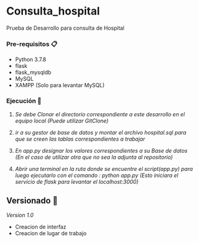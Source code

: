 # Consulta_hospital

Prueba de Desarrollo para consulta de Hospital
### Pre-requisitos 📋

* Python 3.7.8
* flask
* flask_mysqldb
* MySQL
* XAMPP (Solo para levantar MySQL)

### Ejecución 🔧

1. _Se debe Clonar el directorio correspondiente a este desarrollo en el equipo local (Puede utilizar GitClone)_

2. _ir a su gestor de base de datos y montar el archivo hospital.sql para que se creen las tablas correspondientes a trabajar_

3. _En app.py designar los valores correspondientes a su Base de datos (En el caso de utilizar otra que no sea la adjunta al repositorio)_

4. _Abrir una terminal en la ruta donde se encuentre el script(app.py) para luego ejecutarlo con el comando : python app.py (Esto iniciara el servicio de flask para levantar el localhost:3000)_


## Versionado 📌
_Version 1.0_ 
* Creacion de interfaz
* Creacion de lugar de trabajo
